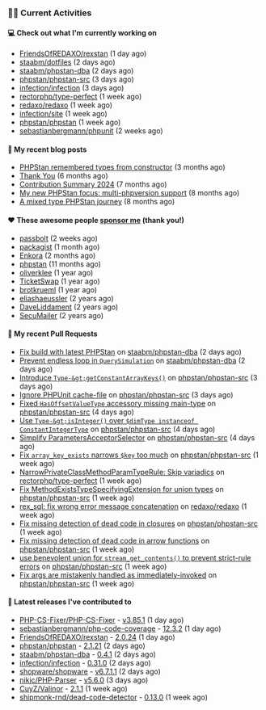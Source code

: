 ### 👨‍💻 Current Activities


#### 💻 Check out what I'm currently working on

- [FriendsOfREDAXO/rexstan](https://github.com/FriendsOfREDAXO/rexstan) (1 day ago)
- [staabm/dotfiles](https://github.com/staabm/dotfiles) (2 days ago)
- [staabm/phpstan-dba](https://github.com/staabm/phpstan-dba) (2 days ago)
- [phpstan/phpstan-src](https://github.com/phpstan/phpstan-src) (3 days ago)
- [infection/infection](https://github.com/infection/infection) (3 days ago)
- [rectorphp/type-perfect](https://github.com/rectorphp/type-perfect) (1 week ago)
- [redaxo/redaxo](https://github.com/redaxo/redaxo) (1 week ago)
- [infection/site](https://github.com/infection/site) (1 week ago)
- [phpstan/phpstan](https://github.com/phpstan/phpstan) (1 week ago)
- [sebastianbergmann/phpunit](https://github.com/sebastianbergmann/phpunit) (2 weeks ago)


#### 📜 My recent blog posts

- [PHPStan remembered types from constructor](https://staabm.github.io/2025/04/15/phpstan-remember-constructor-types.html) (3 months ago)
- [Thank You](https://staabm.github.io/2025/01/24/thank-you.html) (6 months ago)
- [Contribution Summary 2024](https://staabm.github.io/2024/12/11/contribution-summary-2024.html) (7 months ago)
- [My new PHPStan focus: multi-phpversion support](https://staabm.github.io/2024/11/28/phpstan-php-version-in-scope.html) (8 months ago)
- [A mixed type PHPStan journey](https://staabm.github.io/2024/11/26/phpstan-mixed-types.html) (8 months ago)


#### ❤️ These awesome people [sponsor me](https://github.com/sponsors/staabm) (thank you!)

- [passbolt](https://github.com/passbolt) (2 weeks ago)
- [packagist](https://github.com/packagist) (1 month ago)
- [Enkora](https://github.com/Enkora) (2 months ago)
- [phpstan](https://github.com/phpstan) (11 months ago)
- [oliverklee](https://github.com/oliverklee) (1 year ago)
- [TicketSwap](https://github.com/TicketSwap) (1 year ago)
- [brotkrueml](https://github.com/brotkrueml) (1 year ago)
- [eliashaeussler](https://github.com/eliashaeussler) (2 years ago)
- [DaveLiddament](https://github.com/DaveLiddament) (2 years ago)
- [SecuMailer](https://github.com/SecuMailer) (2 years ago)


#### 🔨 My recent Pull Requests

- [Fix build with latest PHPStan](https://github.com/staabm/phpstan-dba/pull/764) on [staabm/phpstan-dba](https://github.com/staabm/phpstan-dba) (2 days ago)
- [Prevent endless loop in `QuerySimulation`](https://github.com/staabm/phpstan-dba/pull/763) on [staabm/phpstan-dba](https://github.com/staabm/phpstan-dba) (2 days ago)
- [Introduce `Type-&gt;getConstantArrayKeys()`](https://github.com/phpstan/phpstan-src/pull/4171) on [phpstan/phpstan-src](https://github.com/phpstan/phpstan-src) (3 days ago)
- [Ignore PHPUnit cache-file](https://github.com/phpstan/phpstan-src/pull/4169) on [phpstan/phpstan-src](https://github.com/phpstan/phpstan-src) (3 days ago)
- [Fixed `HasOffsetValueType` accessory missing main-type](https://github.com/phpstan/phpstan-src/pull/4162) on [phpstan/phpstan-src](https://github.com/phpstan/phpstan-src) (4 days ago)
- [Use `Type-&gt;isInteger()` over `$dimType instanceof ConstantIntegerType`](https://github.com/phpstan/phpstan-src/pull/4161) on [phpstan/phpstan-src](https://github.com/phpstan/phpstan-src) (4 days ago)
- [Simplify ParametersAcceptorSelector](https://github.com/phpstan/phpstan-src/pull/4160) on [phpstan/phpstan-src](https://github.com/phpstan/phpstan-src) (4 days ago)
- [Fix `array_key_exists` narrows `$key` too much](https://github.com/phpstan/phpstan-src/pull/4151) on [phpstan/phpstan-src](https://github.com/phpstan/phpstan-src) (1 week ago)
- [NarrowPrivateClassMethodParamTypeRule: Skip variadics](https://github.com/rectorphp/type-perfect/pull/66) on [rectorphp/type-perfect](https://github.com/rectorphp/type-perfect) (1 week ago)
- [Fix MethodExistsTypeSpecifyingExtension for union types](https://github.com/phpstan/phpstan-src/pull/4150) on [phpstan/phpstan-src](https://github.com/phpstan/phpstan-src) (1 week ago)
- [rex_sql: fix wrong error message concatenation](https://github.com/redaxo/redaxo/pull/6317) on [redaxo/redaxo](https://github.com/redaxo/redaxo) (1 week ago)
- [Fix missing detection of dead code in closures](https://github.com/phpstan/phpstan-src/pull/4148) on [phpstan/phpstan-src](https://github.com/phpstan/phpstan-src) (1 week ago)
- [Fix missing detection of dead code in arrow functions](https://github.com/phpstan/phpstan-src/pull/4147) on [phpstan/phpstan-src](https://github.com/phpstan/phpstan-src) (1 week ago)
- [use benevolent union for `stream_get_contents()` to prevent strict-rule errors](https://github.com/phpstan/phpstan-src/pull/4146) on [phpstan/phpstan-src](https://github.com/phpstan/phpstan-src) (1 week ago)
- [Fix args are mistakenly handled as immediately-invoked](https://github.com/phpstan/phpstan-src/pull/4145) on [phpstan/phpstan-src](https://github.com/phpstan/phpstan-src) (1 week ago)


#### 🔭 Latest releases I've contributed to

- [PHP-CS-Fixer/PHP-CS-Fixer](https://github.com/PHP-CS-Fixer/PHP-CS-Fixer) - [v3.85.1](https://github.com/PHP-CS-Fixer/PHP-CS-Fixer/releases/tag/v3.85.1) (1 day ago)
- [sebastianbergmann/php-code-coverage](https://github.com/sebastianbergmann/php-code-coverage) - [12.3.2](https://github.com/sebastianbergmann/php-code-coverage/releases/tag/12.3.2) (1 day ago)
- [FriendsOfREDAXO/rexstan](https://github.com/FriendsOfREDAXO/rexstan) - [2.0.24](https://github.com/FriendsOfREDAXO/rexstan/releases/tag/2.0.24) (1 day ago)
- [phpstan/phpstan](https://github.com/phpstan/phpstan) - [2.1.21](https://github.com/phpstan/phpstan/releases/tag/2.1.21) (2 days ago)
- [staabm/phpstan-dba](https://github.com/staabm/phpstan-dba) - [0.4.1](https://github.com/staabm/phpstan-dba/releases/tag/0.4.1) (2 days ago)
- [infection/infection](https://github.com/infection/infection) - [0.31.0](https://github.com/infection/infection/releases/tag/0.31.0) (2 days ago)
- [shopware/shopware](https://github.com/shopware/shopware) - [v6.7.1.1](https://github.com/shopware/shopware/releases/tag/v6.7.1.1) (2 days ago)
- [nikic/PHP-Parser](https://github.com/nikic/PHP-Parser) - [v5.6.0](https://github.com/nikic/PHP-Parser/releases/tag/v5.6.0) (3 days ago)
- [CuyZ/Valinor](https://github.com/CuyZ/Valinor) - [2.1.1](https://github.com/CuyZ/Valinor/releases/tag/2.1.1) (1 week ago)
- [shipmonk-rnd/dead-code-detector](https://github.com/shipmonk-rnd/dead-code-detector) - [0.13.0](https://github.com/shipmonk-rnd/dead-code-detector/releases/tag/0.13.0) (1 week ago)
